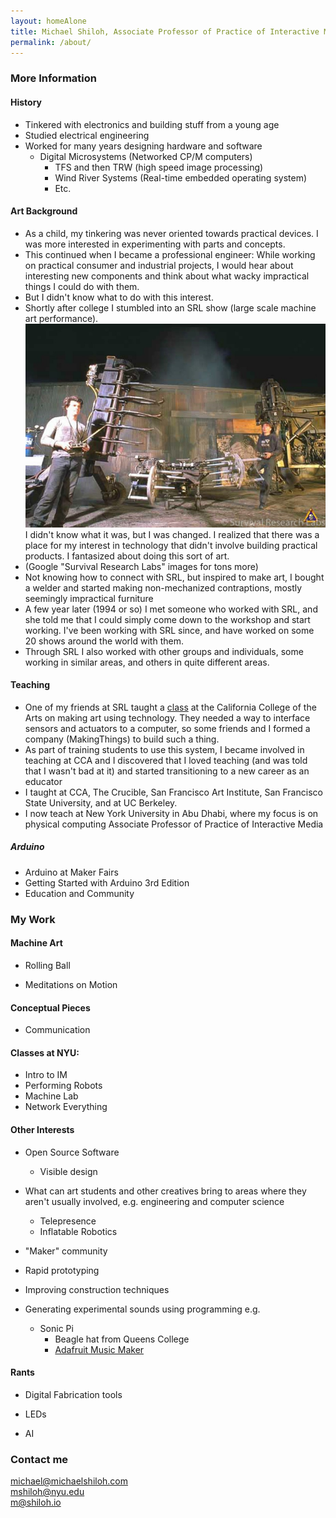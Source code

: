 ```yaml
---
layout: homeAlone
title: Michael Shiloh, Associate Professor of Practice of Interactive Media
permalink: /about/
---
```


### More Information

#### History

- Tinkered with electronics and building stuff from a young age
- Studied electrical engineering
- Worked for many years designing hardware and software
  - Digital Microsystems (Networked CP/M computers)
	- TFS and then TRW (high speed image processing)
	- Wind River Systems (Real-time embedded operating system)
	- Etc.

#### Art Background

- As a child, my tinkering was never oriented towards practical devices. I was
	more interested in experimenting with parts and concepts. 
- This continued
	when I became a professional engineer: While working on practical consumer
	and industrial projects, I would hear about interesting new components and
	think about what wacky impractical things I could do with them.
- But I didn't know what to do with this interest.
- Shortly after college I stumbled into an SRL show (large scale machine art
	performance).	
	![](images/MARKPAULINE17.jpg)
	I didn't know what it
	was, but I was changed. I realized that there was a place for my
	interest in technology that didn't involve building practical products.
	I fantasized about doing this sort of art.
- (Google "Survival Research Labs" images for tons more)
- Not knowing how to connect with SRL, but inspired to make art, I bought a
	welder and started making non-mechanized contraptions, mostly 
	seemingly impractical furniture
- A few year later (1994 or so) I met someone who worked with SRL, and she
	told me that I could simply come down to the workshop and start working.
	I've been working with SRL since, and have worked on some 20 shows around
	the world with them. 
- Through SRL I also worked with other groups and individuals, some working in
	similar areas, and others in quite different areas.

#### Teaching

- One of my friends at SRL taught a
	[class](http://interfacef11.pbworks.com/w/page/44486076/Interface) at the California College of the
	Arts on making art using technology. They needed a way to interface
	sensors and actuators to a computer, so some friends and I formed a company
	(MakingThings) to build such a thing. 
- As part of training students to 
	use this system, I became involved in teaching at CCA
	and I discovered that I loved teaching (and was told that I
	wasn't bad at it) and started transitioning to a new career as an educator
- I taught at CCA, The Crucible, San Francisco Art Institute, San Francisco
	State University, and at UC Berkeley.
- I now teach at New York University in Abu Dhabi, where my focus is on
	physical computing
  Associate Professor of Practice of Interactive Media

##### Arduino

- Arduino at Maker Fairs
- Getting Started with Arduino 3rd Edition
- Education and Community

### My Work

#### Machine Art

- Rolling Ball

- Meditations on Motion

#### Conceptual Pieces

- Communication

#### Classes at NYU:
- Intro to IM
- Performing Robots
- Machine Lab
- Network Everything

#### Other Interests

- Open Source Software
	- Visible design

- What can art students and other creatives bring to areas where they aren't
	usually involved, e.g. engineering and computer science
	- Telepresence
	- Inflatable Robotics

- "Maker" community

- Rapid prototyping

- Improving construction techniques

- Generating experimental sounds using programming e.g. 
  - Sonic Pi
	- Beagle hat from Queens College
	- [Adafruit Music Maker](https://www.adafruit.com/product/1788)

#### Rants

- Digital Fabrication tools

- LEDs

- AI

### Contact me

[michael@michaelshiloh.com](mailto:michael@michaelshiloh.com)  
[mshiloh@nyu.edu](mailto:mshiloh@nyu.edu)  
[m@shiloh.io](mailto:m@shiloh.io)  
